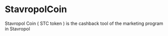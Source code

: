 # StavropolCoin
Stavropol Coin ( STC token )  is the cashback tool of the marketing program in Stavropol
